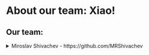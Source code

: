 # About our team: Xiao!

## Our team:
<details>
  <summary>  Miroslav Shivachev - https://github.com/MRShivachev </summary>
  <summary>  Maria Ukrainska - https://github.com/MDUkrainska20 </summary>
  <summary>  Gergana Bineva - https://github.com/GIBineva </summary>
  <summary>  Stella Ivanova - https://github.com/SIIvanova20 </summary>
 </details>
